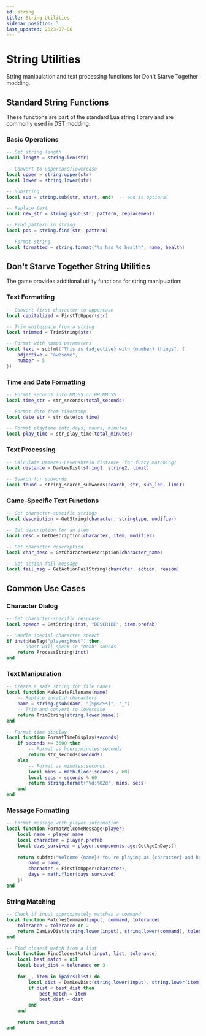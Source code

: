 ```yaml
---
id: string
title: String Utilities
sidebar_position: 3
last_updated: 2023-07-06
---
```


# String Utilities

String manipulation and text processing functions for Don't Starve Together modding.

## Standard String Functions

These functions are part of the standard Lua string library and are commonly used in DST modding:

### Basic Operations

```lua
-- Get string length
local length = string.len(str)

-- Convert to uppercase/lowercase
local upper = string.upper(str)
local lower = string.lower(str)

-- Substring
local sub = string.sub(str, start, end)  -- end is optional

-- Replace text
local new_str = string.gsub(str, pattern, replacement)

-- Find pattern in string
local pos = string.find(str, pattern)

-- Format string
local formatted = string.format("%s has %d health", name, health)
```

## Don't Starve Together String Utilities

The game provides additional utility functions for string manipulation:

### Text Formatting

```lua
-- Convert first character to uppercase
local capitalized = FirstToUpper(str)

-- Trim whitespace from a string
local trimmed = TrimString(str)

-- Format with named parameters
local text = subfmt("This is {adjective} with {number} things", {
    adjective = "awesome",
    number = 5
})
```

### Time and Date Formatting

```lua
-- Format seconds into MM:SS or HH:MM:SS
local time_str = str_seconds(total_seconds)

-- Format date from timestamp
local date_str = str_date(os_time)

-- Format playtime into days, hours, minutes
local play_time = str_play_time(total_minutes)
```

### Text Processing

```lua
-- Calculate Damerau-Levenshtein distance (for fuzzy matching)
local distance = DamLevDist(string1, string2, limit)

-- Search for subwords
local found = string_search_subwords(search, str, sub_len, limit)
```

### Game-Specific Text Functions

```lua
-- Get character-specific strings
local description = GetString(character, stringtype, modifier)

-- Get description for an item
local desc = GetDescription(character, item, modifier)

-- Get character description
local char_desc = GetCharacterDescription(character_name)

-- Get action fail message
local fail_msg = GetActionFailString(character, action, reason)
```

## Common Use Cases

### Character Dialog

```lua
-- Get character-specific response
local speech = GetString(inst, "DESCRIBE", item.prefab)

-- Handle special character speech
if inst:HasTag("playerghost") then
    -- Ghost will speak in "Oooh" sounds
    return ProcessString(inst)
end
```

### Text Manipulation

```lua
-- Create a safe string for file names
local function MakeSafeFilename(name)
    -- Replace invalid characters
    name = string.gsub(name, "[%p%c%s]", "_")
    -- Trim and convert to lowercase
    return TrimString(string.lower(name))
end

-- Format time display
local function FormatTimeDisplay(seconds)
    if seconds >= 3600 then
        -- Format as hours:minutes:seconds
        return str_seconds(seconds)
    else
        -- Format as minutes:seconds
        local mins = math.floor(seconds / 60)
        local secs = seconds % 60
        return string.format("%d:%02d", mins, secs)
    end
end
```

### Message Formatting

```lua
-- Format message with player information
local function FormatWelcomeMessage(player)
    local name = player.name
    local character = player.prefab
    local days_survived = player.components.age:GetAgeInDays()
    
    return subfmt("Welcome {name}! You're playing as {character} and have survived for {days} days.", {
        name = name,
        character = FirstToUpper(character),
        days = math.floor(days_survived)
    })
end
```

### String Matching

```lua
-- Check if input approximately matches a command
local function MatchesCommand(input, command, tolerance)
    tolerance = tolerance or 2
    return DamLevDist(string.lower(input), string.lower(command), tolerance) <= tolerance
end

-- Find closest match from a list
local function FindClosestMatch(input, list, tolerance)
    local best_match = nil
    local best_dist = tolerance or 3
    
    for _, item in ipairs(list) do
        local dist = DamLevDist(string.lower(input), string.lower(item), best_dist)
        if dist < best_dist then
            best_match = item
            best_dist = dist
        end
    end
    
    return best_match
end
``` 
